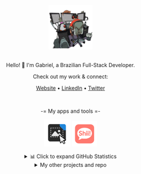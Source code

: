 <br>

<div align="center">

<img src="Awesome__2_-removebg-preview.png" style="height: 120px">

<br>
<br>

Hello! 👋 I'm Gabriel, a Brazilian Full-Stack Developer.
<br>

Check out my work & connect:

<p>
  <a href="https://comunit-folio.web.app/" target="_blank">Website</a> • 
  <a href="https://www.linkedin.com/in/gabriel-nascimento-gama-5b0b30185/" target="_blank">LinkedIn</a> •
  <a href="[YOUR_TWITTER_LINK_HERE]" target="_blank">Twitter</a>
</p>

<br>

-= My apps and tools =-

<p align="center">
  <a href="https://github.com/GabrielBaiano/Banered/tree/main" target="_blank"><img src="https://raw.githubusercontent.com/GabrielBaiano/Banered/main/src/assets/icon.png" alt="Banered Showcase" width="73"/></a>
  <a href="https://github.com/GabrielBaiano/shii-study-assistant" target="_blank"><img src="shii_icon_256x256.png" alt="StealthAPP Showcase" width="68"/></a>

</p>
<details>
<summary>📊 Click to expand GitHub Statistics</summary>
<br>

<div align="center">

<img src="https://github-readme-stats.vercel.app/api?username=GabrielBaiano&show_icons=true&theme=tokyonight&hide_border=true&count_private=true" alt="GitHub Stats" width="400"/>

<img src="https://github-readme-streak-stats.herokuapp.com/?user=GabrielBaiano&theme=tokyonight&hide_border=true" alt="GitHub Streak" width="400"/>

<img src="https://github-readme-stats.vercel.app/api/top-langs/?username=GabrielBaiano&layout=compact&theme=tokyonight&hide_border=true&langs_count=8" alt="Top Languages" width="400"/>

</div>

</details>

<details>
  <summary>My other projects and repo</summary>
  <br>

**Handbook** | **Homepage** | **Stars** | **Downloads**
:--- | --- | :--- | :---
[awesome-readme](https://github.com/GabrielBaiano/awesome-readme) | — | [![GitHub stars](https://badgen.net/github/stars/GabrielBaiano/awesome-readme?style=flat&label=)](https://github.com/GabrielBaiano/awesome-readme/stargazers) | [![NPM Downloads](https://img.shields.io/npm/dm/awesome-readme-templates.svg?label=&logo=npm&style=flat&labelColor=ffacab&color=dd4e4c)](https://www.npmjs.com/package/awesome-readme-templates)

</details>

</div>
